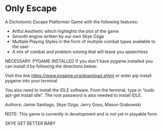 # Only Escape
A Dichotomic Escape Platformer Game with the following features:
- Artful Aesthetic which highlights the plot of the game
- Smooth engine written by our own Skye Ozga
- Multiple Playing Styles in the form of multiple combat types available to the user
- A mix of combat and problem solving that will leave you speechless

NECESSARY: PYGAME INSTALLED
If you don't have pygame installed you can install it by following the directions below:

 Visit this link https://www.pygame.org/download.shtml or enter pip install pygame into your terminal

You also need to install the IDLE software. From the terminal, type in “sudo apt-get install idle”. The root password is also needed to install IDLE.

Authors: Jamie Santiago, Skye Ozga, Jerry Goss, Mason Grabowski

NOTE: This game is currently in development and is not yet in playable form

SKYE GET BETTER BABY



